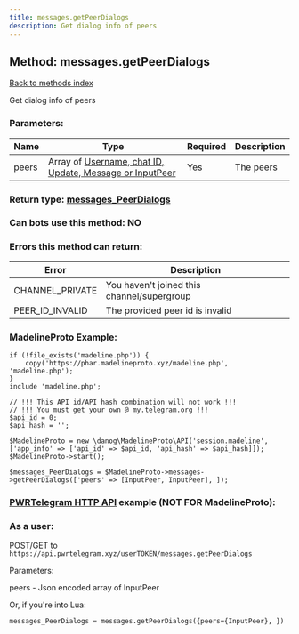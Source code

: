 ```yaml
---
title: messages.getPeerDialogs
description: Get dialog info of peers
---
```

## Method: messages.getPeerDialogs  
[Back to methods index](index.md)


Get dialog info of peers

### Parameters:

| Name     |    Type       | Required | Description |
|----------|---------------|----------|-------------|
|peers|Array of [Username, chat ID, Update, Message or InputPeer](../types/InputPeer.md) | Yes|The peers|


### Return type: [messages\_PeerDialogs](../types/messages_PeerDialogs.md)

### Can bots use this method: **NO**


### Errors this method can return:

| Error    | Description   |
|----------|---------------|
|CHANNEL_PRIVATE|You haven't joined this channel/supergroup|
|PEER_ID_INVALID|The provided peer id is invalid|


### MadelineProto Example:


```
if (!file_exists('madeline.php')) {
    copy('https://phar.madelineproto.xyz/madeline.php', 'madeline.php');
}
include 'madeline.php';

// !!! This API id/API hash combination will not work !!!
// !!! You must get your own @ my.telegram.org !!!
$api_id = 0;
$api_hash = '';

$MadelineProto = new \danog\MadelineProto\API('session.madeline', ['app_info' => ['api_id' => $api_id, 'api_hash' => $api_hash]]);
$MadelineProto->start();

$messages_PeerDialogs = $MadelineProto->messages->getPeerDialogs(['peers' => [InputPeer, InputPeer], ]);
```

### [PWRTelegram HTTP API](https://pwrtelegram.xyz) example (NOT FOR MadelineProto):



### As a user:

POST/GET to `https://api.pwrtelegram.xyz/userTOKEN/messages.getPeerDialogs`

Parameters:

peers - Json encoded  array of InputPeer




Or, if you're into Lua:

```
messages_PeerDialogs = messages.getPeerDialogs({peers={InputPeer}, })
```

